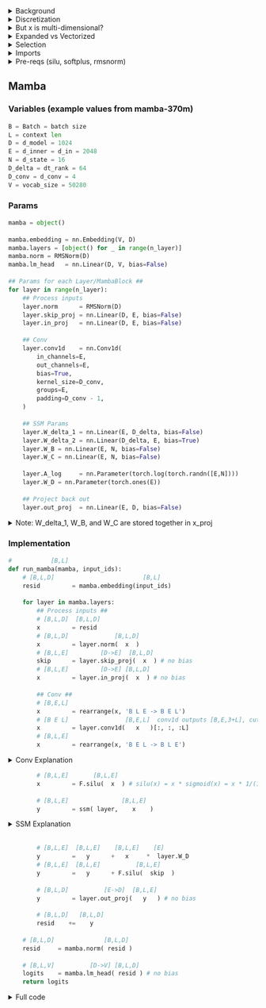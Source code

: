 
<details>
  <summary>Background</summary>

The inspiration for mamba (and state space models in general) is mapping a 1D function $x(t) \in \mathbb{R}$ to a 1D function $y(t) \in \mathbb{R}$ via a N-dimensional latent space $h \in \mathbb{R}^N$.

Specifically, we have the following:

$$\stackrel{[N]}{\dot{h}(t)} = \stackrel{[N,N]}{A}\stackrel{[N]}{h(t)} + \stackrel{[N,1]}{B}\stackrel{[1]}{x(t)}$$
$$\stackrel{[1]}{y(t)} = \stackrel{[1,N]}{C}\stackrel{[N]}{h(t)}$$

(the $[_,_]$ stuff above the variables is just specifying the dimensions)

This is a diffeq, where $\dot{h}(t)$ is the derivitave of $\dot{h}(t)$ with respect to time.

If we have an initial $h_0$, we can approximate our diffeq this way:

$$\stackrel{[N]}{h_t} = \stackrel{[1]}{\Delta}\stackrel{[N,N]}{A}\stackrel{[N]}{h_{i-1}} + \stackrel{[1]}{\Delta}\stackrel{[N,1]}{B}\stackrel{[1]}{x_t}$$
$$\stackrel{[1]}{y_t} = \stackrel{[1,N]}{C}\stackrel{[N]}{h_t}$$

Where $\Delta$ is a small timestep, like $0.001$.

This approximation is like, if a character has a velocity $v$ and a position $p_0$, to find the position after $\Delta$ time we do $p_1 = \Delta v + p_0$, then we do $p_2 = \Delta v + p_1$, etc. In general:

$$p_t = \Delta v + p_{t-1}$$

We are doing the same sort of thing for $h(t)$.

</details>

<details>
  <summary>Discretization</summary>

Above, we have:

$$\stackrel{[N]}{h_t} = \stackrel{[1]}{\Delta}\stackrel{[N,N]}{A}\stackrel{[N]}{h_{i-1}} + \stackrel{[1]}{\Delta}\stackrel{[N,1]}{B}\stackrel{[1]}{x_t}$$
$$\stackrel{[1]}{y_t} = \stackrel{[1,N]}{C}\stackrel{[N]}{h_t}$$

We can write this as

$$\bar{A} = \Delta A$$

$$\bar{B} = \Delta B$$

So we get

$$\stackrel{[N]}{h_t} = \stackrel{[N,N]}{\bar{A}}\stackrel{[N]}{h_{i-1}} + \stackrel{[N,1]}{\bar{B}}\stackrel{[1]}{x_t}$$
$$\stackrel{[1]}{y_t} = \stackrel{[1,N]}{C}\stackrel{[N]}{h_t}$$

This process of turning $A$ and $B$ into $\bar{A}$ and $\bar{B}$ is called **Discretization**.

It turns out there are lots of ways to do this! Here are some options for **discretization rules**:

#### Zero-Order Hold (ZOH)

$$\bar{A} = \exp(\Delta A)$$

$$\bar{B} = (\Delta A)^{-1} (\exp(\Delta A)-I) \Delta B$$

#### Generalized Bilinear Transform (GBT)

$$\bar{A} = (I-\alpha \Delta A)^{-1}(I+(1-\alpha)\Delta A)$$

$$\bar{B} = \Delta (I-\alpha \Delta A)^{-1} B$$

If $\alpha=0$, this is called the **Euler Method** or the **Forward Euler Method**:

$$\bar{A} = I+\Delta A$$

$$\bar{B} = \Delta B$$

If $\alpha=\frac{1}{2}$ this is known as the **Bilinear Method**

$$\bar{A} = (I-\frac{1}{2}\Delta A)^{-1}(I+\frac{1}{2}\Delta A)$$

$$\bar{B} = \Delta (I-\frac{1}{2} \Delta A)^{-1} B$$

If $\alpha=1$ this is known as the **Backward Euler Method**

$$\bar{A} = (I-\Delta A)^{-1}$$

$$\bar{B} = \Delta (I-\Delta A)^{-1} B$$

## Discretization rule used in Mamba

Mamba uses a discretization rule that's a mix of Zero-Order Hold and Euler Method:

$$\bar{A} = \exp(\Delta A)$$

(element-wise exp, *not* a matrix exponential)

$$\bar{B} = \Delta B$$

</details>

<details>
  <summary>But x is multi-dimensional?</summary>

To summarize, in mamba we have

$$\bar{A} = exp(\Delta A)$$

$$\bar{B} = \Delta B$$

And then we get our output $y_t$ via:

$$\stackrel{[N]}{h_t} = \stackrel{[N,N]}{\bar{A}}\stackrel{[N]}{h_{i-1}} + \stackrel{[N,1]}{\bar{B}}\stackrel{[1]}{x_t}$$

$$\stackrel{[1]}{y_t} = \stackrel{[1,N]}{C}\stackrel{[N]}{h_t}$$

To handle language, each term $x_i$ corresponds to a token in our context. For example, if our inner dim is 5 and our context is "eat apple bees", we will get

``` python
[0.86,  -0.27, 1.65, 0.05,  2.34] "eat"
[-1.84, -1.79, 1.10, 2.38,  1.76] "apple"
[1.05,  -1.78, 0.16, -0.30, 1.91] "bees"
```

However, these are multi-dimensional, wheras our $x_t$ from above is one-dimensional.

To address this, mamba has a seperate state space model occuring for each component. For example, we will start with the first component:

```
x=[0.86, -1.84, 1.05]
```

Given these we can use

$$\stackrel{[N]}{h_t} = \stackrel{[N,N]}{\bar{A}}\stackrel{[N]}{h_{i-1}} + \stackrel{[N,1]}{\bar{B}}\stackrel{[1]}{x_t}$$

To find the N-dimensional $h_1, h_2, h_3$. (note, by convention we always start with $h_0=$ the zero vector). Say they are (let N=3):

```python
h_1=[1.0, -0.45, 2.0]
h_2=[4.3, -2.3,  4.4]
h_3=[0.2, -4.1, -0.2]
```

Now we can use 

$$\stackrel{[1]}{y_t} = \stackrel{[1,N]}{C}\stackrel{[N]}{h_t}$$

To find $y_1, y_2, y_3$.

Once we are done, we do this again for the next component:

```
x=[-0.27, -1.79, -1.78]
```

Given these we can use

$$\stackrel{[N]}{h_t} = \stackrel{[N,N]}{\bar{A}}\stackrel{[N]}{h_{i-1}} + \stackrel{[N,1]}{\bar{B}}\stackrel{[1]}{x_t}$$

To find the N-dimensional $h_1, h_2, h_3$. (note, by convention we always start with $h_0=$ the zero vector). Say they are (let N=3):

etc.

This might seem strange, and it is. However, it's not entirely unreasonable because due to selection (see the Selection section below) $\Delta, A, B, C$ are a function of the entire vector, not just the current component being used.
  
</details>

<details>
  <summary>Expanded vs Vectorized</summary>

Below, I wrote out the inner loop of Mamba in two ways. Both are equivalent, they are just different ways of looking at it.

"Expanded" does a seperate state space model for each component of the $E$-sized vectors. This is what's actually happening, so I think it's useful to see it like this first.

"Vectorized" computes all $E$ state space models at the same time. Numerically it's the same as "Expanded", but might be useful for reference (plus it's much faster)

</details>

<details>
  <summary>Selection</summary>

Above, we have 

$$\bar{A} = exp(\Delta A)$$

$$\bar{B} = \Delta B$$

And then we get our output $y_t$ via:

$$\stackrel{[N]}{h_t} = \stackrel{[N,N]}{\bar{A}}\stackrel{[N]}{h_{i-1}} + \stackrel{[N,1]}{\bar{B}}\stackrel{[1]}{x_t}$$

$$\stackrel{[1]}{y_t} = \stackrel{[1,N]}{C}\stackrel{[N]}{h_t}$$

Really, we do this seperately for each component $e$, so I'll write this

$$\stackrel{[N]}{h_{t,e}} = \stackrel{[N,N]}{\bar{A}}\stackrel{[N]}{h_{i-1,e}} + \stackrel{[N,1]}{\bar{B}}\stackrel{[1]}{x_{t,e}}$$

$$\stackrel{[1]}{y_{t,e}} = \stackrel{[1,N]}{C}\stackrel{[N]}{h_{t,e}}$$

The way this is specified, $\Delta, A, B$, and $C$ are fixed. The idea behind Selection is to let these vary over time, by making them dependent on $x_t$. Specifically, let:

$$\stackrel{[1]}{\Delta_{t,e}} = \text{softplus}(\stackrel{[E]}{x_{t}} \cdot \stackrel{[E]}{W_{\Delta}[:,e]} + \stackrel{[1]}{B_{\Delta}[e]})$$

$$\stackrel{[N]}{\bar{A_{t,e}}} = \exp(\stackrel{[1]}{\Delta_{t,e}} \stackrel{[N]}{A[e]})$$

$$\stackrel{[N]}{B_{t}} = \stackrel{[N,E]}{W_B}\stackrel{[E]}{x_t}$$

$$\stackrel{[N]}{\bar{B_{t,e}}} = \stackrel{[1]}{\Delta_{t,e}}\stackrel{[N]}{B_{t}}$$

$$\stackrel{[N]}{C_t} = \stackrel{[N,E]}{W_C}\stackrel{[E]}{x_t}$$

Where $\stackrel{[E,E]}{W_{\Delta}}, \stackrel{[E]}{B_{\Delta}}, \stackrel{[E,N]}{A}, \stackrel{[N,E]}{W_B}, \stackrel{[N,E]}{W_C}$ are learned parameters, and $\text{softplus}(x) = \log(1+e^{x})$

This gives us

$$\stackrel{[N]}{h_{t,e}} = \stackrel{[N]}{\bar{A_{t,e}}}\stackrel{[N]}{h_{t-1,e}} + \stackrel{[N,1]}{\bar{B_{t,e}}}\stackrel{[1]}{x_{t,e}}$$

$$\stackrel{[1]}{y_{t,e}} = \stackrel{[1,N]}{C_t}\stackrel{[N]}{h_{t,e}}$$

You may have noticed that $\bar{A}$ is now a vector $([N])$ instead of a matrix ($[N,N]$). I'm not sure why they do it that way, but that's what they do. This means that $$\stackrel{[N]}{\bar{A_{t,e}}}\stackrel{[N]}{h_{t-1,e}}$$ is just an element-wise product (hadamard product)

Anyway, expanded out, this gives us

$$\stackrel{[N]}{h_{t,e}} = \exp(\stackrel{[1]}{\Delta_{t,e}} \stackrel{[N]}{A[e]})\stackrel{[N]}{h_{t-1,e}} + (\stackrel{[1]}{\Delta_{t,e}}\stackrel{[N,E]}{W_B}\stackrel{[E]}{x_t})\stackrel{[1]}{x_{t,e}}$$

$$\stackrel{[1]}{y_{t,e}} = \stackrel{[1,N]}{C_t}\stackrel{[N]}{h_{t,e}}$$
  
</details>


<details>
  <summary>Imports</summary>

```python
import torch
import torch.nn as nn
import torch.nn.functional as F
from einops import rearrange, repeat, einsum
```

</details>

<details>
  <summary>Pre-reqs (silu, softplus, rmsnorm)</summary>

### Silu
$$\text{silu}(x) = x*\text{sigmoid}(x)$$

![silu](https://github.com/Phylliida/mamba_interp/blob/main/graphs/silu.png?raw=true)

### Sigmoid

$$\text{sigmoid}(x) = \frac{1}{1+e^{-x}}$$

![sigmoid](https://github.com/Phylliida/mamba_interp/blob/main/graphs/sigmoid.png?raw=true)

### Softplus

$$\text{softplus}(x) = \log(1+e^{x})$$

![softplus](https://github.com/Phylliida/mamba_interp/blob/main/graphs/softplus.png?raw=true)

Note: as softplus is basically linear for large x, after `x>20` implementations usually just turn it into $\text{softplus}(x) = x$

### RMSNorm

```python
class RMSNorm(nn.Module):
    def __init__(self,
                 d: int,
                 eps: float = 1e-5):
        super().__init__()
        self.eps = eps
        self.weight = nn.Parameter(torch.ones(d))

    def forward(self, x):
        output = x * torch.rsqrt(x.pow(2).mean(-1, keepdim=True) + self.eps) * self.weight
        return output
```

</details>

## Mamba

### Variables (example values from mamba-370m)
```python
B = Batch = batch size
L = context len
D = d_model = 1024
E = d_inner = d_in = 2048
N = d_state = 16
D_delta = dt_rank = 64
D_conv = d_conv = 4
V = vocab_size = 50280
```

### Params
```python
mamba = object()

mamba.embedding = nn.Embedding(V, D)
mamba.layers = [object() for _ in range(n_layer)]
mamba.norm = RMSNorm(D)
mamba.lm_head   = nn.Linear(D, V, bias=False)

## Params for each Layer/MambaBlock ##
for layer in range(n_layer):
    ## Process inputs
    layer.norm      = RMSNorm(D)
    layer.skip_proj = nn.Linear(D, E, bias=False)
    layer.in_proj   = nn.Linear(D, E, bias=False)
    
    ## Conv
    layer.conv1d    = nn.Conv1d(
        in_channels=E,
        out_channels=E,
        bias=True,
        kernel_size=D_conv,
        groups=E,
        padding=D_conv - 1,
    )
    
    ## SSM Params
    layer.W_delta_1 = nn.Linear(E, D_delta, bias=False)
    layer.W_delta_2 = nn.Linear(D_delta, E, bias=True)
    layer.W_B = nn.Linear(E, N, bias=False)
    layer.W_C = nn.Linear(E, N, bias=False)
    
    layer.A_log     = nn.Parameter(torch.log(torch.randn([E,N])))
    layer.W_D = nn.Parameter(torch.ones(E))
    
    ## Project back out
    layer.out_proj  = nn.Linear(E, D, bias=False)
```


<details>
<summary> Note: W_delta_1, W_B, and W_C are stored together in x_proj </summary>

Here's how you extract them:
```python
# maps [B,L,E] -> [B,L,D_delta+2*N], then we split into [B,L,D_delta], [B,L,N], [B,L,N]
W = layer.x_proj.weight.T
# pull them out
W_delta_1 = W[:,:D_delta]
W_B = W[:,D_delta:D_delta+N]
W_C = W[:,D_delta+N:]
```
</details>


### Implementation

```python
#           [B,L]
def run_mamba(mamba, input_ids):
    # [B,L,D]                         [B,L]
    resid         = mamba.embedding(input_ids)
    
    for layer in mamba.layers:
        ## Process inputs ##
        # [B,L,D]  [B,L,D]
        x         = resid
        # [B,L,D]             [B,L,D]
        x         = layer.norm(  x  )
        # [B,L,E]         [D->E]  [B,L,D]
        skip      = layer.skip_proj(  x  ) # no bias
        # [B,L,E]         [D->E] [B,L,D]
        x         = layer.in_proj(  x  ) # no bias
        
        ## Conv ##
        # [B,E,L]
        x         = rearrange(x, 'B L E -> B E L')
        # [B E L]                [B,E,L]  conv1d outputs [B,E,3+L], cut off last 3
        x         = layer.conv1d(   x   )[:, :, :L]
        # [B,L,E]
        x         = rearrange(x, 'B E L -> B L E')
```
<details>
  <summary>Conv Explanation</summary>

<details>
  <summary>General 1D Conv Explanation</summary>

The basic unit of a Conv1D is applying a kernel to a sequence.

For example, say my kernel is `[-1,2,3]` and my sequence is `[4,5,6,7,8,9]`.

Then to apply that kernel, I move it across my sequence like this:
```python
[*4,5,6*, 7,8,9]
-1*4 + 2*5 + 3*6 = 24

[4, *5,6,7*, 8,9]
-1*5 + 6*2 + 3*7 = 28

[4,5, *6,7,8*, 9]
-1*6 + 2*7 + 3*8 = 32

[4,5,6, *7,8,9*]
-1*7 + 2*8 + 3*9 = 36
```

So our resulting vector would be `[24, 28, 32, 36]`

It's annoying that our output is smaller than our input, so we can pad our input first:

`[0,0,4,5,6,7,8,9,0,0]`

Now we get
```python
[*0,0,4* ,5,6,7,8,9,0,0]
-1*0 + 2*0 + 3*4 = 12

[0, *0,4,5*, 6,7,8,9,0,0]
-1*0 + 2*4 + 3*5 = 23

[0,0, *4,5,6*, 7,8,9,0,0]
-1*4 + 2*5 + 3*6 = 24

[0,0,4, *5,6,7*, 8,9,0,0]
-1*5 + 6*2 + 3*7 = 28

[0,0,4,5, *6,7,8*, 9,0,0]
-1*6 + 2*7 + 3*8 = 32

[0,0,4,5,6, *7,8,9*, 0,0]
-1*7 + 2*8 + 3*9 = 36

[0,0,4,5,6,7, *8,9,0*, 0]
-1*8 + 2*9 + 3*0 = 10

[0,0,4,5,6,7,8, *9,0,0*]
-1*9 + 2*0 + 3*0 = -9
```

So our result is `[12, 23, 24, 28, 32, 36, 10, -9]`

Now this is longer than we need, so we'll cut off the last two, giving us

`[12, 23, 24, 28, 32, 36]`

</details>

<details>
  <summary>Worked Conv Example</summary>

Mamba conv is defined as
```python
layer.conv1d = nn.Conv1d(
        in_channels=E,
        out_channels=E,
        bias=True,
        kernel_size=D_conv,
        groups=E,
        padding=D_conv - 1,
    )
```
In this example, I will set:
```python
E = d_inner = 5 (for large models this is 2048-5012)
D_conv = kernel_size = 4 (for large models this is 4)
L = context size = 3
```
In practice, `D_conv=4` and `E` is around `2048-5012`.

Our input to to mamba's conv1d is of size [B, E, L]. I'll do a single batch.

Because `groups = E = 5`, we have `5` filters:

```python
[ 0.4,  0.7, -2.1,  1.1] filter 0 with bias [0.2]
[ 0.1, -0.7, -0.3,  0.0] filter 1 with bias [-4.3]
[-0.7,  0.9,  1.0,  0.9] filter 2 with bias [-0.3]
[-0.5, -0.8, -0.1,  1.5] filter 3 with bias [0.1]
[-0.9, -0.1,  0.2,  0.1] filter 4 with bias [0.2]
```

Let our context be:
```python
"eat" "apple" "bees"
```

Represented as embedding vectors
```python
[0.86,  -0.27, 1.65, 0.05,  2.34] "eat"
[-1.84, -1.79, 1.10, 2.38,  1.76] "apple"
[1.05,  -1.78, 0.16, -0.30, 1.91] "bees"
```

First we pad

```python
[0.00,  0.00,  0.00, 0.00,  0.00]
[0.00,  0.00,  0.00, 0.00,  0.00]
[0.00,  0.00,  0.00, 0.00,  0.00]
[0.86,  -0.27, 1.65, 0.05,  2.34] "eat"
[-1.84, -1.79, 1.10, 2.38,  1.76] "apple"
[1.05,  -1.78, 0.16, -0.30, 1.91] "bees"
[0.00,  0.00,  0.00, 0.00,  0.00]
[0.00,  0.00,  0.00, 0.00,  0.00]
[0.00,  0.00,  0.00, 0.00,  0.00]
```

Now to apply our first filter, we grab the first component of every vector

```python
[* 0.00*,  0.00,  0.00, 0.00,  0.00]
[* 0.00*,  0.00,  0.00, 0.00,  0.00]
[* 0.00*,  0.00,  0.00, 0.00,  0.00]
[* 0.86*,  -0.27, 1.65, 0.05,  2.34] "eat"
[*-1.84*,  -1.79, 1.10, 2.38,  1.76] "apple"
[* 1.05*,  -1.78, 0.16, -0.30, 1.91] "bees"
[* 0.00*,  0.00,  0.00, 0.00,  0.00]
[* 0.00*,  0.00,  0.00, 0.00,  0.00]
[* 0.00*,  0.00,  0.00, 0.00,  0.00]
```

Giving us

```python
[0,0,0,0.86,-1.84,1.05,0,0,0]
```

Now we apply `filter 0 [ 0.4,  0.7, -2.1,  1.1]` with bias `[0.2]`
```python
[*0,0,0,0.86*,-1.84,1.05,0,0,0]
0.4*0     + 0.7*0     + -2.1*0     + 1.1*0.86  = 0.946  +  0.2 = 1.146

[0,*0,0,0.86,-1.84*,1.05,0,0,0]
0.4*0     + 0.7*0     + -2.1*0.86  + 1.1*-1.84 = -3.83  +  0.2 = -3.63

[0,0,*0,0.86,-1.84,1.05*,0,0,0]
0.4*0     + 0.7*0.86  + -2.1*-1.84 + 1.1*1.05  = 5.621  +  0.2 = 5.821

[0,0,0,*0.86,-1.84,1.05,0*,0,0]
0.4*0.86  + 0.7*-1.84 + -2.1*1.05  + 1.1*0     = -3.149 +  0.2 = -2.949

[0,0,0,0.86,*-1.84,1.05,0,0*,0]
0.4*-1.84 + 0.7*1.05  + -2.1*0     + 1.1*0     = -0.001 +  0.2 = 0.199

[0,0,0,0.86,-1.84,*1.05,0,0,0*]
0.4*1.05  + 0.7*0     + -2.1*0     + 1.1*0     = 0.42   +  0.2 = 0.62
```

So our output of `filter 0` is

```python
[1.146, -3.63, 5.821, -2.949, 0.199, 0.62]
```

Now we cut off the last two (to give us same size output as L), giving us

```python
[1.146, -3.63, 5.821, -2.949]
```

For `filter 1`, we grab the second component
```python
[0.00,  * 0.00*,  0.00, 0.00,  0.00]
[0.00,  * 0.00*,  0.00, 0.00,  0.00]
[0.00,  * 0.00*,  0.00, 0.00,  0.00]
[0.86,  *-0.27*, 1.65, 0.05,  2.34] "eat"
[-1.84, *-1.79*, 1.10, 2.38,  1.76] "apple"
[1.05,  *-1.78*, 0.16, -0.30, 1.91] "bees"
[0.00,  * 0.00*,  0.00, 0.00,  0.00]
[0.00,  * 0.00*,  0.00, 0.00,  0.00]
[0.00,  * 0.00*,  0.00, 0.00,  0.00]
```

Giving us

```python
[0,0,0,-0.27,-1.79,-1.78,0,0,0]
```

Now we apply `filter 1 [ 0.1, -0.7, -0.3,  0.0]` with bias `[0.2]`

etc.

</details>

<details>
  <summary>Conv1D in Code</summary>
  
```python
def mamba_conv1d(x, conv):
    # x is [B, E, L]
    filters = conv.weight # filters is [E, 1, 4]
    bias = conv.bias # bias is [E]
    with torch.no_grad():
        # first we pad x to [B, E, 3+L+3]
        B, E, L = x.size()
        x = torch.nn.functional.pad(x, (3,3), mode='constant', value=0)
        res = torch.zeros([B, E, 3+L])
        for b in range(B):
            # one filter for each component of the E-sized vectors
            for filter_i in range(E):
                # filter is 4 values, go across words
                filter = filters[filter_i, 0]\
                # scan across all the places
                for starting_pos in range(3+L):
                    output = 0.0
                    for i, f in enumerate(filter):
                        output += x[b, filter_i, starting_pos+i]*f
                    res[b, filter_i, starting_pos] = output+bias[filter_i]
        return res
```
</details>
</details>

```python
        # [B,L,E]       [B,L,E]
        x         = F.silu(  x  ) # silu(x) = x * sigmoid(x) = x * 1/(1+exp(-x))
        
        # [B,L,E]               [B,L,E]
        y         = ssm( layer,    x    )
```

<details>
<summary>SSM Explanation</summary>

<details>
<summary>Expanded SSM</summary>

```python
def ssm(layer, x):

    # W_delta is factored into two matrices W_delta_1 and W_delta_2, combine them back
    # [E,E] =          [E,D_delta]         [D_delta, E]
    W_delta = layer.W_delta_1.weight.T @ layer.W_delta_2.weight.T
        
    ys = []
    # every pair (b,e) has a 1-D ssm
    for b in range(Batch):
        ys_b = []
        for e in range(E):
            ys_e_b = []
            
            # latent state, init to zeros
            h = torch.zeros(N)
            for l in range(L):
                #### First, discretization: A and B -> Abar and Bbar ####
                ## Compute Delta ##
                # [1]                 ([E]  dot  [E])                  [1]
                delta =  F.softplus(x[b,l].dot(W_delta[:,e]) + layer.W_delta_2.bias[e])
                
                ## Discretize A ##
                # [N]                ( [1]  *    [N]    ) 
                A_bar     = torch.exp(delta * layer.A[e])
                
                ## Discretize B ##
                # [N]         [E->N]    [E]
                B         = layer.W_B(x[b,l]) # no bias
                # [N]        [1]   [N]
                B_bar     = delta * B
                
                #### Update latent vector h ####
                ## input float for the ssm at time l
                # [1]         [1]
                x_l       = x[b,l,e]
                
                ## move ahead by one step
                # [N]        [N]   [N]   [N]    [1]
                h         = A_bar * h + B_bar * x_l
                
                #### Compute output float y ####
                ## (C matrix needed for computing y)
                # [N]         [E->N]    [E]
                C_l       = layer.W_C(x[b,l]) # no bias
                
                ## Output a float y at time l
                # [1]      [N]    [N]
                y_l       = h.dot(C_l)
                
                ys_e_b.append(y_l)
            ys_b.append(ys_e_b)
        ys.append(ys_b)

    ## Code expects this transposed a bit
    # [B,E,L]
    ys         = torch.tensor(ys)
    # [B,L,E]              [B,E,L]
    ys         = rearrange(  ys   , "B E L -> B L E")
    
    return ys
```
</details>


<details>
<summary>Vectorized</summary>

```python
def ssm(layer, x):
    ys = []
    for b in range(Batch):
        ys_b = []
        
        # latent state, init to zeros
        h = torch.zeros([E,N])
        for l in range(L):
            #### First, discretization: A and B -> A_bar and B_bar ####
            ## Compute Delta ##
            # [E]                   [E]  x  [E,E]  +         [E]
            delta    = F.softplus(layer.W_delta_2(layer.W_delta_1(x[b,l])))
            
            ## Discretize A -> A_bar ##
            # (note [E,N]*[E,1] will first repeat the [E,1] N times so its like [E,N])
            # [E,N]             (     [E,1]      *  [E,N] ) 
            A_bar    = torch.exp(delta.view(E,1) * layer.A)
            
            ## Discretize B -> B_bar ##
            # [N]        [E->N]   [E]
            B        = layer.W_B(x[b,l]) # no bias
            # [E,N]        [E,1]       x    [1,N]
            B_bar    = delta.view(E,1) @ B.view(1,N)
            
            #### Update latent vector h ####
            ## input floats for the ssm at time l
            # [E]       [E]
            x_l      = x[b,l]
            
            ## Move ahead by one step
            # (note, [E,N]*[E,1] will first repeat the [E,1] N times so its like [E,N])
            # [E,N]    [E,N]  [E,N]   [E,N]      [E,1]
            h        = A_bar *  h   + B_bar  *  x_l.view(E,1)
            
            #### Compute output float y ####
            ## (C matrix needed for computing y)
            # [N]        [E->N]   [E]
            C        = layer.W_C(x[b,l]) # no bias
            
            ## Output floats y at time l
            # [E,1]      [E,N]  x   [N,1]
            y_l      =     h    @ C.view(N,1)
            
            ys_b.append([y.float() for y in y_l.flatten()])
        ys.append(ys_b)
    return torch.tensor(ys)
```

</details>



</details>


```python
        
        # [B,L,E]  [B,L,E]    [B,L,E]    [E]
        y         =   y      +   x     *  layer.W_D
        # [B,L,E]  [B,L,E]          [B,L,E]
        y         =   y      + F.silu(  skip  )
        
        # [B,L,D]          [E->D]  [B,L,E]
        y         = layer.out_proj(   y   ) # no bias
        
        # [B,L,D]   [B,L,D]
        resid    +=    y
    
    # [B,L,D]              [B,L,D]
    resid     = mamba.norm( resid )
    
    # [B,L,V]          [D->V] [B,L,D]
    logits    = mamba.lm_head( resid ) # no bias
    return logits
```

<details>
  <summary>Full code</summary>
  
  
<details>
  <summary>Setup</summary>
  
```python
from __future__ import annotations
import torch
import torch.nn as nn
import torch.nn.functional as F
from einops import rearrange, repeat, einsum

class RMSNorm(nn.Module):
    def __init__(self,
                 d: int,
                 eps: float = 1e-5):
        super().__init__()
        self.eps = eps
        self.weight = nn.Parameter(torch.ones(d))

    def forward(self, x):
        output = x * torch.rsqrt(x.pow(2).mean(-1, keepdim=True) + self.eps) * self.weight
        return output


#### Params ####

class Mamba(nn.Module):
    def __init__(self, args):
        super().__init__()
        self.args = args
        D = args.d_model
        E = args.d_inner
        N = args.d_state
        D_delta = args.dt_rank
        D_conv = args.d_conv
        V = args.vocab_size
        
        self.embedding = nn.Embedding(V, D)
        self.layers = nn.ModuleList([MambaLayer(args=args) for _ in range(args.n_layer)])
        self.norm = RMSNorm(D)
        self.lm_head  = nn.Linear(D, V, bias=False)

class MambaLayer(nn.Module):
    def __init__(self, args):
        super().__init__()
        self.args = args
        
        ## Variables
        D = args.d_model
        E = args.d_inner
        N = args.d_state
        D_delta = args.dt_rank
        D_conv = args.d_conv
        V = args.vocab_size
        
        ## Process inputs
        self.norm      = RMSNorm(D)
        self.skip_proj = nn.Linear(D, E, bias=False)
        self.in_proj   = nn.Linear(D, E, bias=False)
        
        ## Conv
        self.conv1d    = nn.Conv1d(
            in_channels=E,
            out_channels=E,
            bias=True,
            kernel_size=D_conv,
            groups=E,
            padding=D_conv - 1,
        )
        
        ## SSM Params
        self.W_delta_1 = nn.Linear(E, D_delta, bias=False)
        self.W_delta_2 = nn.Linear(D_delta, E, bias=True)
        self.W_B = nn.Linear(E, N, bias=False)
        self.W_C = nn.Linear(E, N, bias=False)
        
        self.A_log     = nn.Parameter(torch.log(torch.randn([E,N])))
        self.W_D = nn.Parameter(torch.ones(E))
        
        ## Project back out
        self.out_proj  = nn.Linear(E, D, bias=False)
```
</details>

<details>
<summary>Expanded</summary>

```python
def run_mamba(mamba, input_ids):

    args = mamba.args
    D = args.d_model
    E = args.d_inner
    N = args.d_state
    D_delta = args.dt_rank
    D_conv = args.d_conv
    V = args.vocab_size
    
    Batch,L = input_ids.size()

    # [B,L,D]                         [B,L]
    resid         = mamba.embedding(input_ids)
    
    for layer in mamba.layers:
        ###### Process inputs ######
        # [B,L,D]  [B,L,D]
        x         = resid
        # [B,L,D]             [B,L,D]
        x         = layer.norm(  x  )
        # [B,L,E]         [D->E]  [B,L,D]
        skip      = layer.skip_proj(  x  ) # no bias
        # [B,L,E]         [D->E] [B,L,D]
        x         = layer.in_proj(  x  ) # no bias
        
        ###### Conv ######
        # [B,E,L]
        x         = rearrange(x, 'B L E -> B E L')
        # [B E L]                [B,E,L]  conv1d outputs [B,E,3+L], cut off last 3
        x         = layer.conv1d(   x   )[:, :, :L]
        # [B,L,E]
        x         = rearrange(x, 'B E L -> B L E')

        ###### Nonlinearity  ######
        # [B,L,E]          [B,L,E]
        x         = F.silu(  x   )

        ###### SSM ######
        
        layer.A = -torch.exp(layer.A_log)
        
        # W_delta is factored into two matrices W_delta_1 and W_delta_2, combine them back
        # [E,E] =          [E,D_delta]         [D_delta, E]
        W_delta = layer.W_delta_1.weight.T @ layer.W_delta_2.weight.T
        
        ys = []
        # every pair (b,e) has a 1-D ssm
        for b in range(Batch):
            ys_b = []
            for e in range(E):
                ys_e_b = []
                
                # latent state, init to zeros
                h = torch.zeros(N)
                for l in range(L):
                    #### First, discretization: A and B -> Abar and Bbar ####
                    ## Compute Delta ##
                    # [1]                 ([E]  dot  [E])                  [1]
                    delta =  F.softplus(x[b,l].dot(W_delta[:,e]) + layer.W_delta_2.bias[e])
                    
                    ## Discretize A ##
                    # [N]                ( [1]  *    [N]    ) 
                    A_bar     = torch.exp(delta * layer.A[e])
                    
                    ## Discretize B ##
                    # [N]         [E->N]    [E]
                    B         = layer.W_B(x[b,l]) # no bias
                    # [N]        [1]   [N]
                    B_bar     = delta * B
                    
                    #### Update latent vector h ####
                    ## input float for the ssm at time l
                    # [1]         [1]
                    x_l       = x[b,l,e]
                    
                    ## move ahead by one step
                    # [N]        [N]   [N]   [N]    [1]
                    h         = A_bar * h + B_bar * x_l
                    
                    #### Compute output float y ####
                    ## (C matrix needed for computing y)
                    # [N]         [E->N]    [E]
                    C_l       = layer.W_C(x[b,l]) # no bias
                    
                    ## Output a float y at time l
                    # [1]      [N]    [N]
                    y_l       = h.dot(C_l)
                    
                    ys_e_b.append(y_l)
                ys_b.append(ys_e_b)
            ys.append(ys_b)

        ## Code expects this transposed a bit
        # [B,E,L]
        y         = torch.tensor(ys)
        # [B,L,E]              [B,E,L]
        y         = rearrange(  y   , "B E L -> B L E")
        
        ###### Finish layer ######
        
        # [B,L,E]  [B,L,E]    [B,L,E]       [E]
        y         =   y      +   x     *  layer.W_D
        # [B,L,E]  [B,L,E]          [B,L,E]
        y         =   y      * F.silu(  skip  )
        
        # [B,L,D]          [E->D]  [B,L,E]
        y         = layer.out_proj(   y   ) # no bias
        
        # [B,L,D]   [B,L,D]
        resid    +=    y
    
    ###### Final processing ######
    # [B,L,D]              [B,L,D]
    resid     = mamba.norm( resid )
    
    # [B,L,V]          [D->V] [B,L,D]
    logits    = mamba.lm_head( resid ) # no bias
    return logits
```
  
</details>




<details>
<summary>Vectorized</summary>

```python
def run_mamba(mamba, input_ids):

    args = mamba.args
    D = args.d_model
    E = args.d_inner
    N = args.d_state
    D_delta = args.dt_rank
    D_conv = args.d_conv
    V = args.vocab_size
    
    Batch,L = input_ids.size()

    # [B,L,D]                         [B,L]
    resid         = mamba.embedding(input_ids)
    
    for layer in mamba.layers:
        ###### Process inputs ######
        # [B,L,D]  [B,L,D]
        x         = resid
        # [B,L,D]             [B,L,D]
        x         = layer.norm(  x  )
        # [B,L,E]         [D->E]  [B,L,D]
        skip      = layer.skip_proj(  x  ) # no bias
        # [B,L,E]         [D->E] [B,L,D]
        x         = layer.in_proj(  x  ) # no bias
        
        ###### Conv ######
        # [B,E,L]
        x         = rearrange(x, 'B L E -> B E L')
        # [B E L]                [B,E,L]  conv1d outputs [B,E,3+L], cut off last 3
        x         = layer.conv1d(   x   )[:, :, :L]
        # [B,L,E]
        x         = rearrange(x, 'B E L -> B L E')

        ###### Nonlinearity  ######
        # [B,L,E]          [B,L,E]
        x         = F.silu(  x   )
        
        ###### SSM ######
        
        # W_delta is factored into two matrices W_delta_1 and W_delta_2, combine them back
        # [E,E] =          [E,D_delta]         [D_delta, E]
        W_delta = layer.W_delta_1.weight.T @ layer.W_delta_2.weight.T
       
        layer.A = -torch.exp(layer.A_log)
       
        ys = []
        for b in range(Batch):
            ys_b = []
            
            # latent state, init to zeros
            h = torch.zeros([E,N])
            for l in range(L):
                #### First, discretization: A and B -> A_bar and B_bar ####
                ## Compute Delta ##
                # [E]                   [E]  x  [E,E]  +         [E]
                delta    = F.softplus(layer.W_delta_2(layer.W_delta_1(x[b,l])))
                
                ## Discretize A -> A_bar ##
                # (note [E,N]*[E,1] will first repeat the [E,1] N times so its like [E,N])
                # [E,N]             (     [E,1]      *  [E,N] ) 
                A_bar    = torch.exp(delta.view(E,1) * layer.A)
                
                ## Discretize B -> B_bar ##
                # [N]        [E->N]   [E]
                B        = layer.W_B(x[b,l]) # no bias
                # [E,N]        [E,1]       x    [1,N]
                B_bar    = delta.view(E,1) @ B.view(1,N)
                
                #### Update latent vector h ####
                ## input floats for the ssm at time l
                # [E]       [E]
                x_l      = x[b,l]
                
                ## Move ahead by one step
                # (note, [E,N]*[E,1] will first repeat the [E,1] N times so its like [E,N])
                # [E,N]    [E,N]  [E,N]   [E,N]      [E,1]
                h        = A_bar *  h   + B_bar  *  x_l.view(E,1)
                
                #### Compute output float y ####
                ## (C matrix needed for computing y)
                # [N]        [E->N]   [E]
                C        = layer.W_C(x[b,l]) # no bias
                
                ## Output floats y at time l
                # [E,1]      [E,N]  x   [N,1]
                y_l      =     h    @ C.view(N,1)
                
                ys_b.append([y.float() for y in y_l.flatten()])
            ys.append(ys_b)
        # [B,L,E]
        y = torch.tensor(ys)
        
        ###### Finish layer ######
        
        # [B,L,E]  [B,L,E]    [B,L,E]       [E]
        y         =   y      +   x     *  layer.W_D
        # [B,L,E]  [B,L,E]          [B,L,E]
        y         =   y      * F.silu(  skip  )
        
        # [B,L,D]          [E->D]  [B,L,E]
        y         = layer.out_proj(   y   ) # no bias
        
        # [B,L,D]   [B,L,D]
        resid    +=    y
    
    ###### Final processing ######
    # [B,L,D]              [B,L,D]
    resid     = mamba.norm( resid )
    
    # [B,L,V]          [D->V] [B,L,D]
    logits    = mamba.lm_head( resid ) # no bias
    return logits
```
  
</details>

<details>
<summary>Load model</summary>

```python
from dataclasses import dataclass
import json
import math

@dataclass
class ModelArgs:
    d_model: int
    n_layer: int
    vocab_size: int
    d_state: int = 16
    expand: int = 2
    dt_rank: Union[int, str] = 'auto'
    d_conv: int = 4 
    pad_vocab_size_multiple: int = 8
    conv_bias: bool = True
    bias: bool = False
    
    def __post_init__(self):
        self.d_inner = int(self.expand * self.d_model)
        
        if self.dt_rank == 'auto':
            self.dt_rank = math.ceil(self.d_model / 16)
            
        if self.vocab_size % self.pad_vocab_size_multiple != 0:
            self.vocab_size += (self.pad_vocab_size_multiple
                                - self.vocab_size % self.pad_vocab_size_multiple)

from transformers.utils import WEIGHTS_NAME, CONFIG_NAME
from transformers.utils.hub import cached_file

def load_mamba(pretrained_model_name):

    def load_config_hf(model_name):
        resolved_archive_file = cached_file(model_name, CONFIG_NAME,
                                            _raise_exceptions_for_missing_entries=False)
        return json.load(open(resolved_archive_file))

    def load_state_dict_hf(model_name, device=None, dtype=None):
        resolved_archive_file = cached_file(model_name, WEIGHTS_NAME,
                                            _raise_exceptions_for_missing_entries=False)
        return torch.load(resolved_archive_file, weights_only=True, map_location='cpu', mmap=True)
        
    config_data = load_config_hf(pretrained_model_name)
    args = ModelArgs(
        d_model=config_data['d_model'],
        n_layer=config_data['n_layer'],
        vocab_size=config_data['vocab_size']
    )
    D = args.d_model
    E = args.d_inner
    N = args.d_state
    D_delta = args.dt_rank
    D_conv = args.d_conv
    V = args.vocab_size
    
    model = Mamba(args)
    
    state_dict = load_state_dict_hf(pretrained_model_name)
    new_state_dict = {}
    for key, value in state_dict.items():
        key = key.replace("backbone.", "").replace("mixer.", "")
        # we split in_proj into two seperate things
        if 'in_proj' in key:
            new_state_dict[key] = value[:E]
            new_state_dict[key.replace("in_proj", "skip_proj")] = value[E:]
        # we renamed these
        elif 'dt_proj' in key:
            new_state_dict[key.replace("dt_proj", "W_delta_2")] = value
        elif 'norm_f' in key:
            new_state_dict[key.replace("norm_f", "norm")] = value
        # we split this into three seperate things
        elif 'x_proj' in key:
            W = value
            # pull them out
            new_state_dict[key.replace("x_proj", "W_delta_1")] = W[:D_delta]
            new_state_dict[key.replace("x_proj", "W_B")] = W[D_delta:D_delta+N]
            new_state_dict[key.replace("x_proj", "W_C")] = W[D_delta+N:]
        # we call this W_D
        elif '.D' in key:
            new_state_dict[key.replace(".D", ".W_D")] = value
        else:
            new_state_dict[key] = value
        
    for key, value in new_state_dict.items():
        print(key)
    model.load_state_dict(new_state_dict)
    return model
    
```


</details>


Sources:

- Softplus image from [pytorch docs](https://pytorch.org/docs/stable/generated/torch.nn.Softplus.html)
- Much of this code is modified from [mamba-minimal](https://github.com/johnma2006/mamba-minimal)

